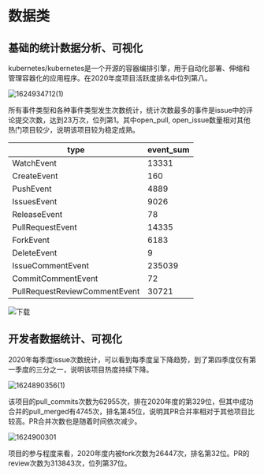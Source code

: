 # 数据类

## 基础的统计数据分析、可视化

kubernetes/kubernetes是一个开源的容器编排引擎，用于自动化部署、伸缩和管理容器化的应用程序。在2020年度项目活跃度排名中位列第八。

![1624934712(1)](C:\Users\Sean\Desktop\开源大作业\1624934712(1).png)

所有事件类型和各种事件类型发生次数统计，统计次数最多的事件是issue中的评论提交次数，达到23万次，位列第1。其中open_pull, open_issue数量相对其他热门项目较少，说明该项目较为稳定成熟。

| type                          | event_sum |
| ----------------------------- | --------- |
| WatchEvent                    | 13331     |
| CreateEvent                   | 160       |
| PushEvent                     | 4889      |
| IssuesEvent                   | 9026      |
| ReleaseEvent                  | 78        |
| PullRequestEvent              | 14335     |
| ForkEvent                     | 6183      |
| DeleteEvent                   | 9         |
| IssueCommentEvent             | 235039    |
| CommitCommentEvent            | 72        |
| PullRequestReviewCommentEvent | 30721     |

![下载](C:\Users\Sean\Desktop\开源大作业\下载.png)



## 开发者数据统计、可视化

2020年每季度issue次数统计，可以看到每季度呈下降趋势，到了第四季度仅有第一季度的三分之一，说明该项目热度持续下降。

![1624890356(1)](C:\Users\Sean\Desktop\开源大作业\1624890356(1).png)

该项目的pull_commits次数为62955次，排在2020年度的第329位，但其中成功合并的pull_merged有4745次，排名第45位，说明其PR合并率相对于其他项目比较高。PR合并次数也是随着时间依次减少。

![1624900301](C:\Users\Sean\Desktop\开源大作业\1624900301.png)

项目的参与程度来看，2020年度内被fork次数为26447次，排名第32位。PR的review次数为313843次，位列第37位。



